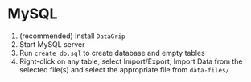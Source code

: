 # MySQL

1. (recommended) Install `DataGrip`
2. Start MySQL server
3. Run `create_db.sql` to create database and empty tables
4. Right-click on any table, select Import/Export, Import Data from the selected file(s) and select the appropriate file from `data-files/`
